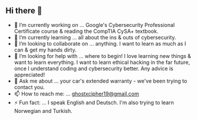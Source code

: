 ## Hi there 👋


- 🔭 I’m currently working on ... Google's Cybersecurity Professional Certificate course & reading the CompTIA CySA+ textbook.
- 🌱 I’m currently learning ... all about the ins & outs of cybersecurity.    
- 👯 I’m looking to collaborate on ... anything. I want to learn as much as I can & get my hands dirty. 
- 🤔 I’m looking for help with ... where to begin! I love learning new things & want to learn everything. I want to learn ethical hacking in the far future, once I understand coding and cybersecurity better. Any advice is appreciated!  
- 💬 Ask me about ... your car's extended warranty - we've been trying to contact you. 
- 📫 How to reach me: ... ghostxcipher19@gmail.com
- ⚡ Fun fact: ... I speak English and Deutsch. I'm also trying to learn Norwegian and Turkish. 

